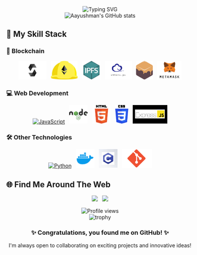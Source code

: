 <div align="center">
  <img src="https://readme-typing-svg.herokuapp.com?font=Fira+Code&size=27&duration=3000&pause=1000&color=0366D6&center=true&vCenter=true&width=600&lines=Hi+there%2C+I'm+Aayushman+Bhaba+Padhy;Blockchain+Developer;Full+Stack+Web+Developer;Always+learning+new+things" alt="Typing SVG" />
</div>

<div align="center">
  <img src="https://github-readme-stats.vercel.app/api?username=ENZOMOTIVE&show_icons=true&theme=tokyonight&hide_border=true" width="45%" alt="Aayushman's GitHub stats"/>
  
</div>

## 🍁 My Skill Stack

### 🔗 Blockchain
<p align="center">
  <a href="#"><img src="https://github.com/ENZOMOTIVE/enzomotive/blob/main/solidity-1.png?raw=true" alt="Solidity" height="50"/></a>&nbsp;&nbsp;
  <a href="#"><img src="https://github.com/ENZOMOTIVE/enzomotive/blob/main/hardhat-logo.jpg?raw=true" alt="Hardhat" height="50"/></a>&nbsp;&nbsp;
  <a href="#"><img src="https://github.com/ENZOMOTIVE/enzomotive/blob/main/IPFS-logo.png?raw=true" alt="IPFS" height="50"/></a>&nbsp;&nbsp;
  <a href="#"><img src="https://github.com/ENZOMOTIVE/enzomotive/blob/main/ether.js-logo.png?raw=true" alt="Ether.js" height="50"/></a>&nbsp;&nbsp;
  <a href="#"><img src="https://github.com/ENZOMOTIVE/enzomotive/blob/main/ganache-logo.png?raw=true" alt="Ganache" height="50"/></a>&nbsp;&nbsp;
  <a href="#"><img src="https://github.com/ENZOMOTIVE/enzomotive/blob/main/metamask-logo.png?raw=true" alt="MetaMask" height="50"/></a>
</p>

### 💻 Web Development
<p align="center">
  <a href="#"><img src="https://sambitsargam.github.io/readme/skills-assets/javascript-original.svg" alt="JavaScript" height="50"/></a>&nbsp;&nbsp;
  <a href="#"><img src="https://github.com/ENZOMOTIVE/enzomotive/blob/main/nodeJs-logo.png?raw=true" alt="Node.js" height="50"/></a>&nbsp;&nbsp;
  <a href="#"><img src="https://github.com/ENZOMOTIVE/enzomotive/blob/main/html-logo.png?raw=true" alt="HTML" height="50"/></a>&nbsp;&nbsp;
  <a href="#"><img src="https://github.com/ENZOMOTIVE/enzomotive/blob/main/css-logo.png?raw=true" alt="CSS" height="50"/></a>&nbsp;&nbsp;
  <a href="#"><img src="https://github.com/ENZOMOTIVE/enzomotive/blob/main/Express.js-logo.png?raw=true" alt="Express.js" height="50"/></a>
</p>

### 🛠️ Other Technologies
<p align="center">
  <a href="#"><img src="https://sambitsargam.github.io/readme/skills-assets/python-original.svg" alt="Python" height="50"/></a>&nbsp;&nbsp;
  <a href="#"><img src="https://github.com/ENZOMOTIVE/enzomotive/blob/main/docker-logo.png?raw=true" alt="Docker" height="50"/></a>&nbsp;&nbsp;
  <a href="#"><img src="https://github.com/ENZOMOTIVE/enzomotive/blob/main/c-logo.jpg?raw=true" alt="C" height="50"/></a>&nbsp;&nbsp;
  <a href="#"><img src="https://github.com/ENZOMOTIVE/enzomotive/blob/main/git-logo.png?raw=true" alt="Git" height="50"/></a>
</p>

## 🌐 Find Me Around The Web
<p align="center">
  <a href="https://www.linkedin.com/in/aayushman-bhaba-padhy/"><img src="https://img.shields.io/badge/linkedin-%230077B5.svg?&style=for-the-badge&logo=linkedin&logoColor=white" /></a>&nbsp;&nbsp;
  <a href="mailto:aayushmanbhabapadhy@gmail.com"><img src="https://img.shields.io/badge/gmail-%23D14836.svg?&style=for-the-badge&logo=gmail&logoColor=white" /></a>
</p>

<div align="center">
  <img src="https://komarev.com/ghpvc/?username=ENZOMOTIVE&style=flat-square&color=blue" alt="Profile views"/>
</div>

<div align="center">
  <img src="https://github-profile-trophy.vercel.app/?username=ENZOMOTIVE&theme=nord&no-frame=true&margin-w=10&column=7" alt="trophy"/>
</div>



<div align="center">
  <h3>✨ Congratulations, you found me on GitHub! ✨</h3>
  <p>I'm always open to collaborating on exciting projects and innovative ideas!</p>
</div>
